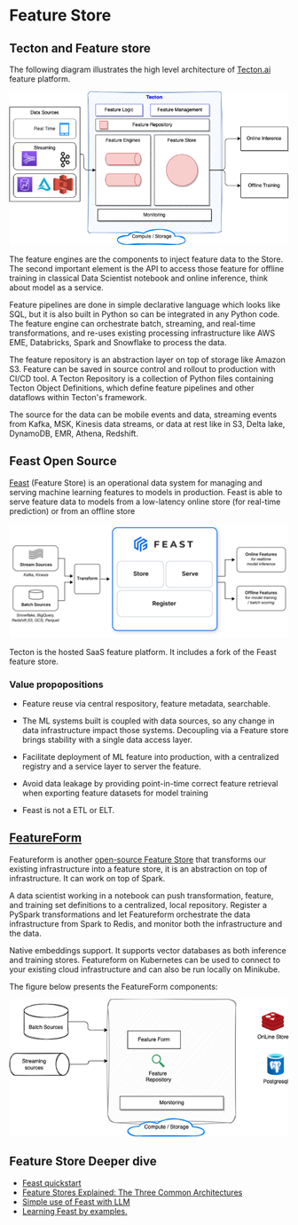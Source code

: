 # Feature Store

## Tecton and Feature store

The following diagram illustrates the high level architecture of [Tecton.ai](https://www.tecton.ai/) feature platform.

![](./diagrams/tecton-arch.drawio.png)

The feature engines are the components to inject feature data to the Store. The second important element is the API to access those feature for offline training in classical Data Scientist notebook and online inference, think about model as a service. 

Feature pipelines are done in simple declarative language which looks like SQL, but it is also built in Python so can be integrated in any Python code. The feature engine can orchestrate batch, streaming, and real-time transformations, and re-uses existing processing infrastructure like AWS EME, Databricks, Spark and Snowflake to process the data.

The feature repository is an abstraction layer on top of storage like Amazon S3. Feature can be saved in source control and rollout to production with CI/CD tool. A Tecton Repository is a collection of Python files containing Tecton Object Definitions, which define feature pipelines and other dataflows within Tecton's framework. 

The source for the data can be mobile events and data, streaming events from Kafka, MSK, Kinesis data streams, or data at rest like in S3, Delta lake, DynamoDB, EMR, Athena, Redshift.


## Feast Open Source

[Feast](https://feast.dev/) (Feature Store) is an operational data system for managing and serving machine learning features to models in production. Feast is able to serve feature data to models from a low-latency online store (for real-time prediction) or from an offline store  

![](./images/feast-home-hero.png)

Tecton is the hosted SaaS feature platform. It includes a fork of the Feast feature store.

### Value propopositions

* Feature reuse via central respository, feature metadata, searchable.
* The ML systems built is coupled with data sources, so any change in data infrastructure impact those systems. Decoupling via a Feature store brings stability with a single data access layer. 
* Facilitate deployment of ML feature into production, with a centralized registry and a service layer to server the feature.
* Avoid data leakage by providing point-in-time correct feature retrieval when exporting feature datasets for model training

* Feast is not a ETL or ELT.

## [FeatureForm](https://www.featureform.com/product)

Featureform is another [open-source Feature Store](https://github.com/featureform/featureform) that transforms our existing infrastructure into a feature store, it is an abstraction on top of infrastructure. It can work on top of Spark.

A data scientist working in a notebook can push transformation, feature, and training set definitions to a centralized, local repository. Register a PySpark transformations and let Featureform orchestrate the data infrastructure from Spark to Redis, and monitor both the infrastructure and the data.

Native embeddings support. It supports vector databases as both inference and training stores. Featureform on Kubernetes can be used to connect to your existing cloud infrastructure and can also be run locally on Minikube. 

The figure below presents the FeatureForm components:

![](./diagrams/featureform.drawio.png)

## Feature Store Deeper dive

* [Feast quickstart](https://docs.feast.dev/getting-started/quickstart)
* [Feature Stores Explained: The Three Common Architectures](https://www.featureform.com/post/feature-stores-explained-the-three-common-architectures)
* [Simple use of Feast with LLM]()
* [Learning Feast by examples.](https://docs.feast.dev/v/v0.21-branch/getting-started/feast-workshop)